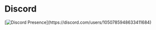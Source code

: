 <h1>Discord</h1>

[![Discord Presence](https://lanyard-profile-readme.vercel.app/api/1050785948633411684?theme=:dark&bg=809ecf&animated=false&hideDiscrim=true&borderRadius=30pxidleMessage=Probably%20doing%20something%20else...)](https://discord.com/users/1050785948633411684)
